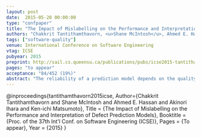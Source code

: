 ```yaml
---
layout: post
date:  2015-05-20 00:00:00
type: "confpaper"
title: "The Impact of Mislabelling on the Performance and Interpretation of Defect Prediction Models"
authors: "Chakkrit Tantithamthavorn, <u>Shane McIntosh</u>, Ahmed E. Hassan, Akinori Ihara, and Ken-ichi Matsumoto"
tags: ["software-quality"]
venue: International Conference on Software Engineering
vtag: ICSE
pubyear: 2015
preprint: http://sail.cs.queensu.ca/publications/pubs/icse2015-tantithamthavorn.pdf
pages: "to appear"
acceptance: "84/452 (19%)"
abstract: "The reliability of a prediction model depends on the quality of the data from which it was trained. Therefore, defect prediction models may be unreliable if they are trained using noisy data. Recent research suggests that randomly-injected noise that changes the classification (label) of software modules from defective to clean (and vice versa) can impact the performance of defect models. Yet, in reality, incorrectly labelled (i.e., mislabelled) issue reports are likely non-random. In this paper, we study whether mislabelling is random, and the impact that realistic mislabelling has on the performance and interpretation of defect models. Through a case study of 3,931 manually-curated issue reports from the Apache Jackrabbit and Lucene systems, we find that: (1) issue report mislabelling is not random; (2) precision is rarely impacted by mislabelled issue reports, suggesting that practitioners can rely on the accuracy of modules labelled as defective by models that are trained using noisy data; (3) however, models trained on noisy data typically achieve 56%-68% of the recall of models trained on clean data; and (4) only the metrics in top influence rank of our defect models are robust to the noise introduced by mislabelling, suggesting that the less influential metrics of models that are trained on noisy data should not be interpreted or used to make decisions."
---
```

@inproceedings{tantithamthavorn2015icse,
	Author={Chakkrit Tantithamthavorn and Shane McIntosh and Ahmed E. Hassan and Akinori Ihara and Ken-ichi Matsumoto},
	Title = {The Impact of Mislabelling on the Performance and Interpretation of Defect Prediction Models},
	Booktitle = {Proc. of the 37th Int'l Conf. on Software Engineering (ICSE)},
	Pages = {To appear},
	Year = {2015}
}
